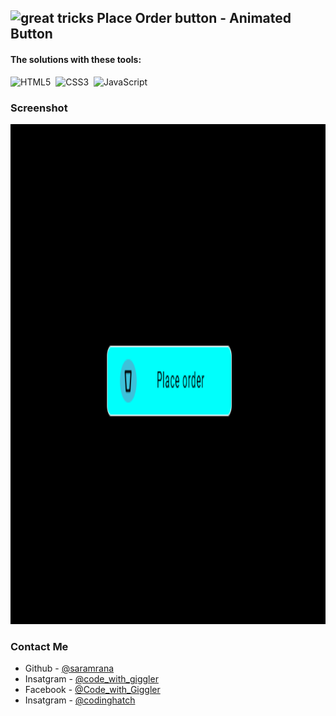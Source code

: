 ## <img src="https://user-images.githubusercontent.com/13468728/233831804-0f5c7ee5-d654-4c13-9c77-a5bd6dc4fe74.jpg" title="great tricks" alt="great tricks" width="50" height="50"/> Place Order button - Animated Button

#### The solutions with these tools:

![HTML5](https://img.shields.io/badge/-HTML5-E34F26?style=for-the-badge&logo=html5&logoColor=white)&nbsp;
![CSS3](https://img.shields.io/badge/-CSS3-1572B6?style=for-the-badge&logo=css3)&nbsp;
![JavaScript](https://img.shields.io/badge/Javascript-F7DF1E.svg?style=for-the-badge&logo=javascript&logoColor=black)&nbsp;


### Screenshot

<div align="left">
<img src="screenshot.PNG" title="animated Button" alt="animated Button" width="700" height="800"/>
</div>



### Contact Me

- Github - [@saramrana](https://github.com/saramrana)
- Insatgram - [@code_with_giggler](https://www.instagram.com/code_with_giggler)
- Facebook - [@Code_with_Giggler](https://www.facebook.com/profile.php?id=61565536302885)
- Insatgram - [@codinghatch](https://www.instagram.com/codinghatch)
